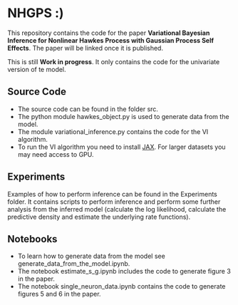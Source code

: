 # NHGPS :)

This repository contains the code for the paper **Variational Bayesian Inference for Nonlinear Hawkes Process with Gaussian Process Self Effects**. The paper will be linked once it is published.

This is still **Work in progress**. It only contains the code for the univariate version of te model.

## Source Code
- The source code can be found in the folder src.
- The python module hawkes_object.py is used to generate data from the model.
- The module variational_inference.py contains the code for the VI algorithm.
- To run the VI algorithm you need to install [JAX](http://handlebarsjs.com/https://github.com/google/jax). For larger datasets you may need access to GPU.

## Experiments
Examples of how to perform inference can be found in the Experiments folder. It contains scripts to perform inference and perform some further analysis from the inferred model (calculate the log likelihood, calculate the predictive density and estimate the underlying rate functions).

## Notebooks
- To learn how to generate data from the model see generate_data_from_the_model.ipynb.
- The notebook estimate_s_g.ipynb includes the code to generate figure 3 in the paper.
- The notebook single_neuron_data.ipynb contains the code to generate figures 5 and 6 in the paper.
